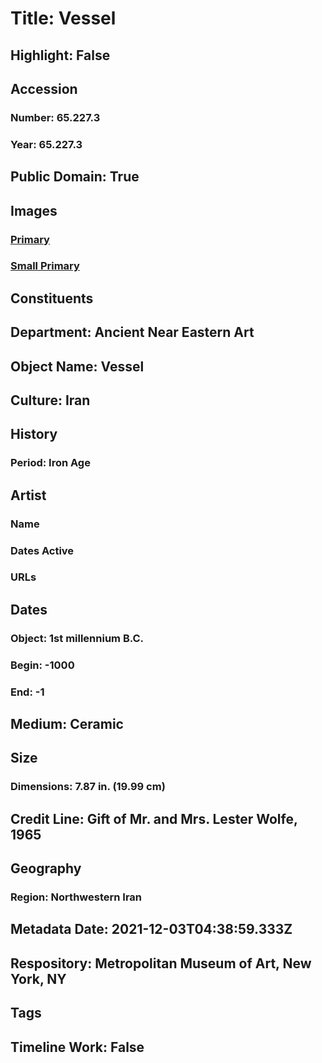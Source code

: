 # Title: Vessel
## Highlight: False
## Accession
### Number: 65.227.3
### Year: 65.227.3
## Public Domain: True
## Images
### [Primary](https://images.metmuseum.org/CRDImages/an/original/ME65_227_3.jpg)
### [Small Primary](https://images.metmuseum.org/CRDImages/an/web-large/ME65_227_3.jpg)
## Constituents
## Department: Ancient Near Eastern Art
## Object Name: Vessel
## Culture: Iran
## History
### Period: Iron Age
## Artist
### Name
### Dates Active
### URLs
## Dates
### Object: 1st millennium B.C.
### Begin: -1000
### End: -1
## Medium: Ceramic
## Size
### Dimensions: 7.87 in. (19.99 cm)
## Credit Line: Gift of Mr. and Mrs. Lester Wolfe, 1965
## Geography
### Region: Northwestern Iran
## Metadata Date: 2021-12-03T04:38:59.333Z
## Respository: Metropolitan Museum of Art, New York, NY
## Tags
## Timeline Work: False